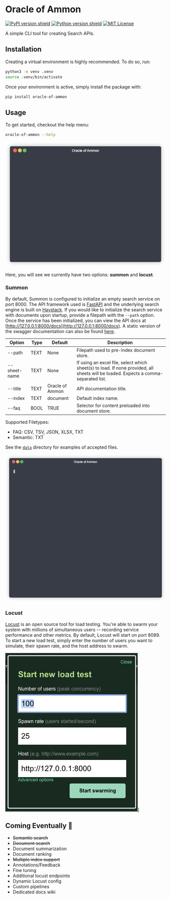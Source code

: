 # Oracle of Ammon

[![PyPI version shield](https://img.shields.io/pypi/v/oracle-of-ammon?color=blue&style=flat-square)](https://pypi.org/project/oracle-of-ammon/)
[![Python version shield](https://img.shields.io/pypi/pyversions/oracle-of-ammon?color=blue&style=flat-square)](https://pypi.org/project/oracle-of-ammon/)
[![MIT License](https://img.shields.io/github/license/kmcleste/oracle-of-ammon?style=flat-square)](https://github.com/kmcleste/oracle-of-ammon/blob/main/LICENSE)

A simple CLI tool for creating Search APIs.

## Installation

Creating a virtual environment is highly recommended. To do so, run:

```bash
python3 -m venv .venv
source .venv/bin/activate
```

Once your environment is active, simply install the package with:

```bash
pip install oracle-of-ammon
```

## Usage

To get started, checkout the help menu:

```bash
oracle-of-ammon --help
```

[![Image of oracle-of-ammon cli help documentaiton](https://github.com/kmcleste/oracle-of-ammon/blob/main/images/oracle-of-ammon-help.gif?raw=true)](https://github.com/faressoft/terminalizer)

Here, you will see we currently have two options: **summon** and **locust**.

### Summon

By default, Summon is configured to initialize an empty search service on port 8000. The API framework used is [FastAPI](https://fastapi.tiangolo.com/) and the underlying search engine is built on [Haystack](https://docs.haystack.deepset.ai/). If you would like to initialize the search service with documents upon startup, provide a filepath with the `--path` option. Once the service has been initialized, you can view the API docs at [http://127.0.0.1:8000/docs](http://127.0.0.1:8000/docs). A static version of the swagger documentation can also be found [here](https://petstore.swagger.io/?url=https://raw.githubusercontent.com/kmcleste/oracle-of-ammon/main/openapi.json#/).

| Option        | Type | Default         | Description                                                                                                                         |
| ------------- | ---- | --------------- | ----------------------------------------------------------------------------------------------------------------------------------- |
| --path        | TEXT | None            | Filepath used to pre-index document store.                                                                                          |
| --sheet-name  | TEXT | None            | If using an excel file, select which sheet(s) to load. If none provided, all sheets will be loaded. Expects a comma-separated list. |
| --title       | TEXT | Oracle of Ammon | API documentation title.                                                                                                            |
| --index       | TEXT | document        | Default index name.                                                                                                                 |
| --faq         | BOOL | TRUE            | Selector for content preloaded into document store.                                                                                 |

Supported Filetypes:

- FAQ: CSV, TSV, JSON, XLSX, TXT
- Semantic: TXT

See the [`data`](https://github.com/kmcleste/oracle-of-ammon/tree/main/oracle_of_ammon/data) directory for examples of accepted files.

[![Oracle of Ammon CLI - Summon](https://github.com/kmcleste/oracle-of-ammon/blob/main/images/oracle-of-ammon-summon.gif?raw=true)](https://github.com/faressoft/terminalizer)

### Locust

[Locust](https://locust.io/) is an open source tool for load testing. You're able to swarm your system with millions of simultaneous users -- recording service performance and other metrics. By default, Locust will start on port 8089. To start a new load test, simply enter the number of users you want to simulate, their spawn rate, and the host address to swarm.

[![Image of locust config](https://github.com/kmcleste/oracle-of-ammon/blob/main/images/locust-config.png?raw=true)](https://locust.io)]

## Coming Eventually 👀

- ~~Semantic search~~
- ~~Document search~~
- Document summarization
- Document ranking
- ~~Multiple index support~~
- Annotations/Feedback
- Fine tuning
- Additional locust endpoints
- Dynamic Locust config
- Custom pipelines
- Dedicated docs wiki

